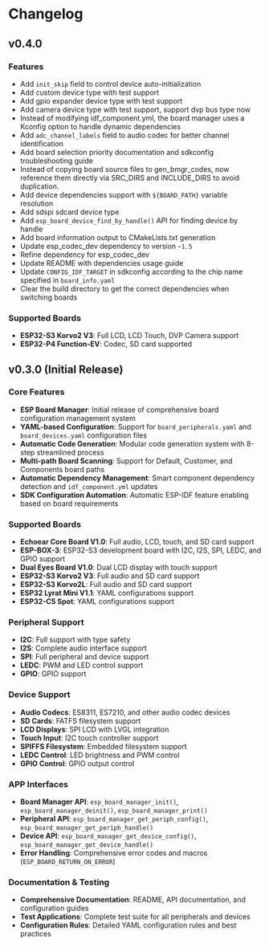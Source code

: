 # Changelog

## v0.4.0

### Features
- Add `init_skip` field to control device auto-initialization
- Add custom device type with test support
- Add gpio expander device type with test support
- Add camera device type with test support, support dvp bus type now
- Instead of modifying idf_component.yml, the board manager uses a Kconfig option to handle dynamic dependencies
- Add `adc_channel_labels` field to audio codec for better channel identification
- Add board selection priority documentation and sdkconfig troubleshooting guide
- Instead of copying board source files to gen_bmgr_codes, now reference them directly via SRC_DIRS and INCLUDE_DIRS to avoid duplication.
- Add device dependencies support with `${BOARD_PATH}` variable resolution
- Add sdspi sdcard device type
- Add `esp_board_device_find_by_handle()` API for finding device by handle
- Add board information output to CMakeLists.txt generation
- Update esp_codec_dev dependency to version `~1.5`
- Refine dependency for esp_codec_dev
- Update README with dependencies usage guide
- Update `CONFIG_IDF_TARGET` in sdkconfig according to the chip name specified in `board_info.yaml`
- Clear the build directory to get the correct dependencies when switching boards

### Supported Boards
- **ESP32-S3 Korvo2 V3**: Full LCD, LCD Touch, DVP Camera support
- **ESP32-P4 Function-EV**: Codec, SD card supported

## v0.3.0 (Initial Release)

### Core Features
- **ESP Board Manager**: Initial release of comprehensive board configuration management system
- **YAML-based Configuration**: Support for `board_peripherals.yaml` and `board_devices.yaml` configuration files
- **Automatic Code Generation**: Modular code generation system with 8-step streamlined process
- **Multi-path Board Scanning**: Support for Default, Customer, and Components board paths
- **Automatic Dependency Management**: Smart component dependency detection and `idf_component.yml` updates
- **SDK Configuration Automation**: Automatic ESP-IDF feature enabling based on board requirements

### Supported Boards
- **Echoear Core Board V1.0**: Full audio, LCD, touch, and SD card support
- **ESP-BOX-3**: ESP32-S3 development board with I2C, I2S, SPI, LEDC, and GPIO support
- **Dual Eyes Board V1.0**: Dual LCD display with touch support
- **ESP32-S3 Korvo2 V3**: Full audio and SD card support
- **ESP32-S3 Korvo2L**: Full audio and SD card support
- **ESP32 Lyrat Mini V1.1**: YAML configurations support
- **ESP32-C5 Spot**: YAML configurations support

### Peripheral Support
- **I2C**: Full support with type safety
- **I2S**: Complete audio interface support
- **SPI**: Full peripheral and device support
- **LEDC**: PWM and LED control support
- **GPIO**: GPIO support

### Device Support
- **Audio Codecs**: ES8311, ES7210, and other audio codec devices
- **SD Cards**: FATFS filesystem support
- **LCD Displays**: SPI LCD with LVGL integration
- **Touch Input**: I2C touch controller support
- **SPIFFS Filesystem**: Embedded filesystem support
- **LEDC Control**: LED brightness and PWM control
- **GPIO Control**: GPIO output control

### APP Interfaces
- **Board Manager API**: `esp_board_manager_init()`, `esp_board_manager_deinit()`, `esp_board_manager_print()`
- **Peripheral API**: `esp_board_manager_get_periph_config()`, `esp_board_manager_get_periph_handle()`
- **Device API**: `esp_board_manager_get_device_config()`, `esp_board_manager_get_device_handle()`
- **Error Handling**: Comprehensive error codes and macros (`ESP_BOARD_RETURN_ON_ERROR`)

### Documentation & Testing
- **Comprehensive Documentation**: README, API documentation, and configuration guides
- **Test Applications**: Complete test suite for all peripherals and devices
- **Configuration Rules**: Detailed YAML configuration rules and best practices
